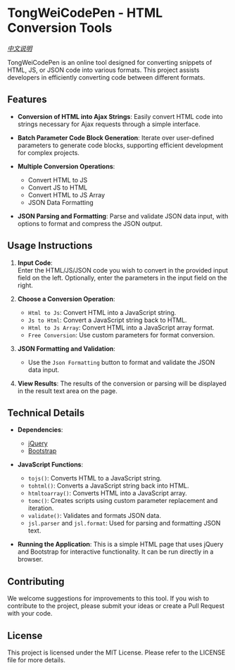 # TongWeiCodePen - HTML Conversion Tools
*[中文说明](./README.md)*

TongWeiCodePen is an online tool designed for converting snippets of HTML, JS, or JSON code into various formats. This project assists developers in efficiently converting code between different formats.

## Features

- **Conversion of HTML into Ajax Strings**: Easily convert HTML code into strings necessary for Ajax requests through a simple interface.

- **Batch Parameter Code Block Generation**: Iterate over user-defined parameters to generate code blocks, supporting efficient development for complex projects.

- **Multiple Conversion Operations**:
  - Convert HTML to JS
  - Convert JS to HTML
  - Convert HTML to JS Array
  - JSON Data Formatting

- **JSON Parsing and Formatting**: 
  Parse and validate JSON data input, with options to format and compress the JSON output.

## Usage Instructions

1. **Input Code**:  
   Enter the HTML/JS/JSON code you wish to convert in the provided input field on the left. Optionally, enter the parameters in the input field on the right.

2. **Choose a Conversion Operation**:
   - `Html to Js`: Convert HTML into a JavaScript string.
   - `Js to Html`: Convert a JavaScript string back to HTML.
   - `Html to Js Array`: Convert HTML into a JavaScript array format.
   - `Free Conversion`: Use custom parameters for format conversion.

3. **JSON Formatting and Validation**:
   - Use the `Json Formatting` button to format and validate the JSON data input.

4. **View Results**:
   The results of the conversion or parsing will be displayed in the result text area on the page.

## Technical Details

- **Dependencies**:
  - [jQuery](https://jquery.com/)
  - [Bootstrap](https://getbootstrap.com/)

- **JavaScript Functions**:
  - `tojs()`: Converts HTML to a JavaScript string.
  - `tohtml()`: Converts a JavaScript string back into HTML.
  - `htmltoarray()`: Converts HTML into a JavaScript array.
  - `tomc()`: Creates scripts using custom parameter replacement and iteration.
  - `validate()`: Validates and formats JSON data.
  - `jsl.parser` and `jsl.format`: Used for parsing and formatting JSON text.

- **Running the Application**:
  This is a simple HTML page that uses jQuery and Bootstrap for interactive functionality. It can be run directly in a browser.

## Contributing

We welcome suggestions for improvements to this tool. If you wish to contribute to the project, please submit your ideas or create a Pull Request with your code.

## License

This project is licensed under the MIT License. Please refer to the LICENSE file for more details.
